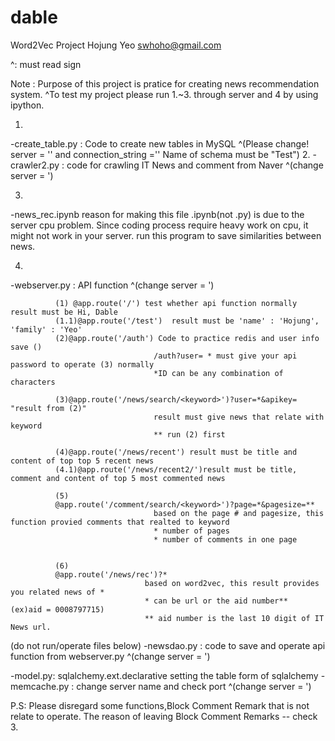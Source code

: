 # dable
Word2Vec Project
Hojung Yeo
swhoho@gmail.com

^: must read sign


Note : Purpose of this project is pratice for creating news recommendation system.
       ^To test my project please run 1.~3. through server and 4 by using ipython.

 
1.
-create_table.py : Code to create new tables in MySQL
                ^(Please change! server = '' and connection_string ='' Name of schema must be "Test")
2.
-crawler2.py : code for crawling IT News and comment from Naver
              ^(change server = ')

                                                                       
3.
-news_rec.ipynb
          reason for making this file .ipynb(not .py) is due to the server cpu problem.
          Since coding process require heavy work on cpu, it might not work in your server.
          run this program to save similarities between news.
          
 
                
4.
-webserver.py : API function
            ^(change server = ')
            
            
              (1) @app.route('/') test whether api function normally  result must be Hi, Dable
              (1.1)@app.route('/test')  result must be 'name' : 'Hojung', 'family' : 'Yeo'
              (2)@app.route('/auth') Code to practice redis and user info save ()
                                    /auth?user= * must give your api password to operate (3) normally
                                    *ID can be any combination of characters
                                    
              (3)@app.route('/news/search/<keyword>')?user=*&apikey= "result from (2)"
                                    result must give news that relate with keyword 
                                    ** run (2) first
                                    
              (4)@app.route('/news/recent') result must be title and content of top top 5 recent news
              (4.1)@app.route('/news/recent2/')result must be title, comment and content of top 5 most commented news
              
              (5)
              @app.route('/comment/search/<keyword>')?page=*&pagesize=**
                                    based on the page # and pagesize, this function provied comments that realted to keyword
                                    * number of pages
                                    * number of comments in one page
                                    
                                      
              (6)
              @app.route('/news/rec')?*
                                  based on word2vec, this result provides you related news of *
                                  * can be url or the aid number**  (ex)aid = 0008797715)
                                  ** aid number is the last 10 digit of IT News url.
                                  
(do not run/operate files below)
-newsdao.py : code to save and operate api function from webserver.py 
              ^(change server = ')
              
-model.py: sqlalchemy.ext.declarative setting the table form of sqlalchemy
-memcache.py : change server name and check port
              ^(change server = ')
              




P.S:
Please disregard some functions,Block Comment Remark that is not relate to operate.
The reason of leaving Block Comment Remarks -- check 3.
